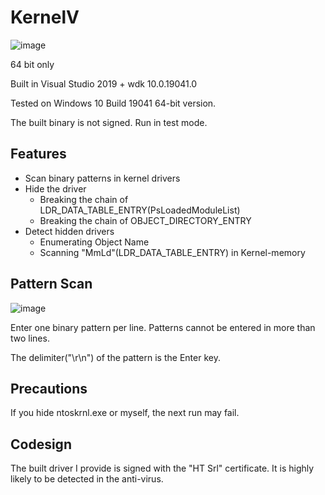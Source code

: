 # KernelV
![image](https://raw.githubusercontent.com/codetronik/KernelV/master/screenshots/mainmenu.png)

64 bit only

Built in Visual Studio 2019 + wdk 10.0.19041.0

Tested on Windows 10 Build 19041 64-bit version.

The built binary is not signed. Run in test mode.

## Features
- Scan binary patterns in kernel drivers
- Hide the driver
  + Breaking the chain of LDR_DATA_TABLE_ENTRY(PsLoadedModuleList)
  + Breaking the chain of OBJECT_DIRECTORY_ENTRY
- Detect hidden drivers
  + Enumerating Object Name 
  + Scanning "MmLd"(LDR_DATA_TABLE_ENTRY) in Kernel-memory

## Pattern Scan 
![image](https://raw.githubusercontent.com/codetronik/KernelV/master/screenshots/scanpattern.png)

Enter one binary pattern per line. Patterns cannot be entered in more than two lines.

The delimiter("\r\n") of the pattern is the Enter key.

## Precautions
If you hide ntoskrnl.exe or myself, the next run may fail.

## Codesign
The built driver I provide is signed with the "HT Srl" certificate. It is highly likely to be detected in the anti-virus.
